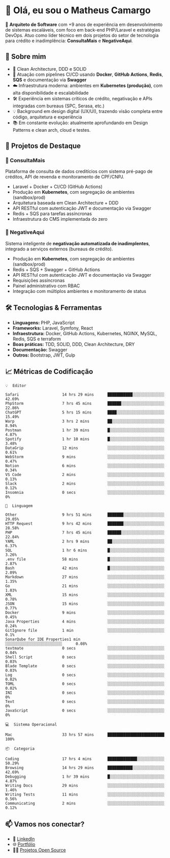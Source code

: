 # 👋 Olá, eu sou o Matheus Camargo

🎯 **Arquiteto de Software** com +9 anos de experiência em desenvolvimento de sistemas escaláveis, com foco em back-end PHP/Laravel e estratégias DevOps. Atuo como líder técnico em dois projetos do setor de tecnologia para crédito e inadimplência: **ConsultaMais** e **NegativeAqui**.

## 🧠 Sobre mim

- 🚀 Clean Architecture, DDD e SOLID
- 🔁 Atuação com pipelines CI/CD usando **Docker**, **GitHub Actions**, **Redis**, **SQS** e documentação via **Swagger**
- ☁️ Infraestrutura moderna: ambientes em **Kubernetes (produção)**, com alta disponibilidade e escalabilidade
- 🛠️ Experiência em sistemas críticos de crédito, negativação e APIs integradas com bureaus (SPC, Serasa, etc.)
- 💡 Background em design digital (UX/UI), trazendo visão completa entre código, arquitetura e experiência
- 📚 Em constante evolução: atualmente aprofundando em Design Patterns e clean arch, cloud e testes.

## 🚧 Projetos de Destaque

### 🔹 ConsultaMais
Plataforma de consulta de dados creditícios com sistema pré-pago de créditos, API de revenda e monitoramento de CPF/CNPJ.

- Laravel + Docker + CI/CD (GitHub Actions)
- Produção em **Kubernetes**, com segregação de ambientes (sandbox/prod)
- Arquitetura baseada em Clean Architecture + DDD
- API RESTful com autenticação JWT e documentação via Swagger
- Redis + SQS para tarefas assíncronas
- Infraestrutura do CMS implementada do zero

### 🔹 NegativeAqui
Sistema inteligente de **negativação automatizada de inadimplentes**, integrado a serviços externos (bureaus de crédito).

- Produção em **Kubernetes**, com segregação de ambientes (sandbox/prod)
- Redis + SQS + Swagger + GitHub Actions
- API RESTful com autenticação JWT e documentação via Swagger
- Requisições assíncronas
- Painel administrativo com RBAC
- Integração com múltiplos ambientes e monitoramento de status

## 🛠️ Tecnologias & Ferramentas

- **Linguagens:** PHP, JavaScript
- **Frameworks:** Laravel, Symfony, React
- **Infraestrutura:** Docker, GitHub Actions, Kubernetes, NGINX, MySQL, Redis, SQS e terraform
- **Boas práticas:** TDD, SOLID, DDD, Clean Architecture, DRY
- **Documentação:** Swagger
- **Outros:** Bootstrap, JWT, Gulp

## 📈 Métricas de Codificação

```text
💡  Editor

Safari                   14 hrs 29 mins      ███████████░░░░░░░░░░░░░░     42.69%
PhpStorm                 7 hrs 45 mins       ██████░░░░░░░░░░░░░░░░░░░     22.86%
ChatGPT                  5 hrs 15 mins       ████░░░░░░░░░░░░░░░░░░░░░     15.49%
Warp                     3 hrs 2 mins        ██░░░░░░░░░░░░░░░░░░░░░░░      8.94%
Postman                  1 hr 39 mins        █░░░░░░░░░░░░░░░░░░░░░░░░      4.87%
Spotify                  1 hr 10 mins        █░░░░░░░░░░░░░░░░░░░░░░░░      3.48%
DataGrip                 12 mins             ░░░░░░░░░░░░░░░░░░░░░░░░░      0.61%
WebStorm                 9 mins              ░░░░░░░░░░░░░░░░░░░░░░░░░      0.47%
Notion                   6 mins              ░░░░░░░░░░░░░░░░░░░░░░░░░      0.34%
VS Code                  2 mins              ░░░░░░░░░░░░░░░░░░░░░░░░░      0.13%
Slack                    2 mins              ░░░░░░░░░░░░░░░░░░░░░░░░░      0.12%
Insomnia                 0 secs              ░░░░░░░░░░░░░░░░░░░░░░░░░         0%
```
```text
💬  Linguagem

Other                    9 hrs 51 mins       ███████░░░░░░░░░░░░░░░░░░     29.05%
HTTP Request             9 hrs 42 mins       ███████░░░░░░░░░░░░░░░░░░     28.58%
PHP                      7 hrs 45 mins       ██████░░░░░░░░░░░░░░░░░░░     22.84%
YAML                     2 hrs 9 mins        ██░░░░░░░░░░░░░░░░░░░░░░░      6.37%
SQL                      1 hr 6 mins         █░░░░░░░░░░░░░░░░░░░░░░░░      3.26%
.env file                58 mins             █░░░░░░░░░░░░░░░░░░░░░░░░      2.87%
Bash                     42 mins             █░░░░░░░░░░░░░░░░░░░░░░░░      2.09%
Markdown                 27 mins             ░░░░░░░░░░░░░░░░░░░░░░░░░      1.35%
Go                       21 mins             ░░░░░░░░░░░░░░░░░░░░░░░░░      1.03%
XML                      15 mins             ░░░░░░░░░░░░░░░░░░░░░░░░░      0.78%
JSON                     15 mins             ░░░░░░░░░░░░░░░░░░░░░░░░░      0.77%
Docker                   9 mins              ░░░░░░░░░░░░░░░░░░░░░░░░░      0.45%
Java Properties          4 mins              ░░░░░░░░░░░░░░░░░░░░░░░░░      0.24%
GitIgnore file           1 min               ░░░░░░░░░░░░░░░░░░░░░░░░░       0.1%
SonarQube for IDE Properties1 min               ░░░░░░░░░░░░░░░░░░░░░░░░░      0.08%
textmate                 0 secs              ░░░░░░░░░░░░░░░░░░░░░░░░░      0.04%
Shell Script             0 secs              ░░░░░░░░░░░░░░░░░░░░░░░░░      0.03%
Blade Template           0 secs              ░░░░░░░░░░░░░░░░░░░░░░░░░      0.03%
Log                      0 secs              ░░░░░░░░░░░░░░░░░░░░░░░░░      0.02%
TOML                     0 secs              ░░░░░░░░░░░░░░░░░░░░░░░░░      0.02%
INI                      0 secs              ░░░░░░░░░░░░░░░░░░░░░░░░░         0%
Text                     0 secs              ░░░░░░░░░░░░░░░░░░░░░░░░░         0%
JavaScript               0 secs              ░░░░░░░░░░░░░░░░░░░░░░░░░         0%
```
```text
💻  Sistema Operacional

Mac                      33 hrs 57 mins      █████████████████████████       100%
```
```text
📦  Categoria

Coding                   17 hrs 4 mins       █████████████░░░░░░░░░░░░     50.29%
Browsing                 14 hrs 29 mins      ███████████░░░░░░░░░░░░░░     42.69%
Debugging                1 hr 39 mins        █░░░░░░░░░░░░░░░░░░░░░░░░      4.87%
Writing Docs             29 mins             ░░░░░░░░░░░░░░░░░░░░░░░░░      1.46%
Writing Tests            11 mins             ░░░░░░░░░░░░░░░░░░░░░░░░░      0.56%
Communicating            2 mins              ░░░░░░░░░░░░░░░░░░░░░░░░░      0.12%
```

## 📫 Vamos nos conectar?

- 💼 [LinkedIn](https://www.linkedin.com/in/matheuscamargoxavier)
- 🌐 [Portfólio](https://matheuscamargo.co)
- 🧑‍💻 [Projetos Open Source](https://github.com/bymatheus)
